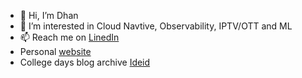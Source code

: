 - 👋 Hi, I’m Dhan
- 👀 I’m interested in Cloud Navtive, Observability, IPTV/OTT and ML
- 📫 Reach me on [LinedIn](https://www.linkedin.com/in/dhan-v-sagar/) 
- Personal [website](https://dhanvsagar.com/about/)
- College days blog archive [Ideid](http://ideid.blogspot.com)

<!---
dhanvsagar/dhanvsagar is a ✨ special ✨ repository because its `README.md` (this file) appears on your GitHub profile.
You can click the Preview link to take a look at your changes.
--->
